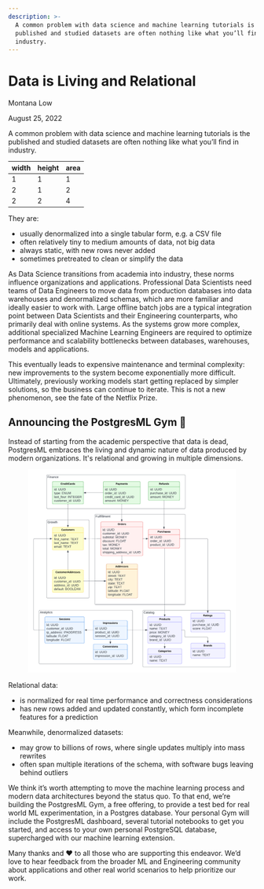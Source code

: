 ```yaml
---
description: >-
  A common problem with data science and machine learning tutorials is the
  published and studied datasets are often nothing like what you’ll find in
  industry.
---
```


# Data is Living and Relational

Montana Low

August 25, 2022

A common problem with data science and machine learning tutorials is the published and studied datasets are often nothing like what you’ll find in industry.

| width | height | area |
| ----- | ------ | ---- |
| 1     | 1      | 1    |
| 2     | 1      | 2    |
| 2     | 2      | 4    |

They are:

* usually denormalized into a single tabular form, e.g. a CSV file
* often relatively tiny to medium amounts of data, not big data
* always static, with new rows never added
* sometimes pretreated to clean or simplify the data

As Data Science transitions from academia into industry, these norms influence organizations and applications. Professional Data Scientists need teams of Data Engineers to move data from production databases into data warehouses and denormalized schemas, which are more familiar and ideally easier to work with. Large offline batch jobs are a typical integration point between Data Scientists and their Engineering counterparts, who primarily deal with online systems. As the systems grow more complex, additional specialized Machine Learning Engineers are required to optimize performance and scalability bottlenecks between databases, warehouses, models and applications.

This eventually leads to expensive maintenance and terminal complexity: new improvements to the system become exponentially more difficult. Ultimately, previously working models start getting replaced by simpler solutions, so the business can continue to iterate. This is not a new phenomenon, see the fate of the Netflix Prize.

## Announcing the PostgresML Gym 🎉

Instead of starting from the academic perspective that data is dead, PostgresML embraces the living and dynamic nature of data produced by modern organizations. It's relational and growing in multiple dimensions.

<figure><img src=".gitbook/assets/image (54).png" alt=""><figcaption></figcaption></figure>

Relational data:

* is normalized for real time performance and correctness considerations
* has new rows added and updated constantly, which form incomplete features for a prediction

Meanwhile, denormalized datasets:

* may grow to billions of rows, where single updates multiply into mass rewrites
* often span multiple iterations of the schema, with software bugs leaving behind outliers

We think it’s worth attempting to move the machine learning process and modern data architectures beyond the status quo. To that end, we’re building the PostgresML Gym, a free offering, to provide a test bed for real world ML experimentation, in a Postgres database. Your personal Gym will include the PostgresML dashboard, several tutorial notebooks to get you started, and access to your own personal PostgreSQL database, supercharged with our machine learning extension.



Many thanks and ❤️ to all those who are supporting this endeavor. We’d love to hear feedback from the broader ML and Engineering community about applications and other real world scenarios to help prioritize our work.
